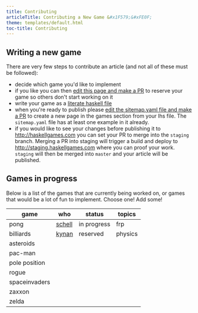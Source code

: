 ```yaml
---
title: Contributing
articleTitle: Contributing a New Game &#x1F579;&#xFE0F;
theme: templates/default.html
toc-title: Contributing
---
```


Writing a new game
------------------
There are very few steps to contribute an article (and not all of these must be
followed):

  * decide which game you'd like to implement
  * if you like you can then [edit this page and make a PR][contribute_pr] to
    reserve your game so others don't start working on it
  * write your game as a [literate haskell file](https://wiki.haskell.org/Literate_programming)
  * when you're ready to publish please [edit the sitemap.yaml file and make a PR][sitemap_pr]
    to create a new page in the games section from your lhs file. The `sitemap.yaml`
    file has at least one example in it already.
  * if you would like to see your changes before publishing it to http://haskellgames.com
    you can set your PR to merge into the `staging` branch. Merging a PR into
    staging will trigger a build and deploy to http://staging.haskellgames.com
    where you can proof your work. `staging` will then be merged into `master`
    and your article will be published.

[contribute_pr]: https://github.com/schell/haskellgames/edit/staging/site/contributing/index.md
[sitemap_pr]: https://github.com/schell/haskellgames/edit/staging/sitemap.yaml

Games in progress
-----------------
Below is a list of the games that are currently being worked on, or games that
would be a lot of fun to implement. Choose one! Add some!


| game         | who              | status      | topics        |
|--------------|------------------|-------------|---------------|
| pong         | [schell][schell] | in progress | frp           |
| billiards    | [kynan][kynan]   | reserved    | physics       |
| asteroids    |                  |             |               |
| pac-man      |                  |             |               |
| pole position|                  |             |               |
| rogue        |                  |             |               |
| spaceinvaders|                  |             |               |
| zaxxon       |                  |             |               |
| zelda        |                  |             |               |

[kynan]: https://github.com/ublubu
[schell]: https://github.com/schell
